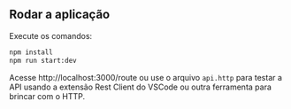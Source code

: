 ## Rodar a aplicação

Execute os comandos:

```bash
npm install
npm run start:dev
```

Acesse http://localhost:3000/route ou use o arquivo `api.http` para testar a API usando a extensão Rest Client do VSCode ou outra ferramenta para brincar com o HTTP.
